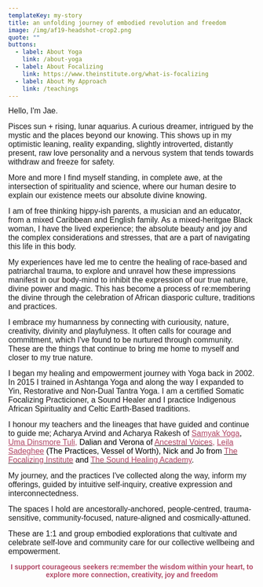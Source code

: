 ```yaml
---
templateKey: my-story
title: an unfolding journey of embodied revolution and freedom
image: /img/af19-headshot-crop2.png
quote: ""
buttons:
  - label: About Yoga
    link: /about-yoga
  - label: About Focalizing
    link: https://www.theinstitute.org/what-is-focalizing
  - label: About My Approach
    link: /teachings
---
```

<p style="text-align: left;"><span style="font-family: 'trebuchet ms', geneva, sans-serif; font-size: 12pt;">Hello, I'm Jae. </span></p>
<p style="text-align: left;"><span style="font-family: 'trebuchet ms', geneva, sans-serif; font-size: 12pt;">Pisces sun + rising, lunar aquarius. A curious dreamer, intrigued by the mystic and the places beyond our knowing. T</span><span style="font-size: 12pt; font-family: 'trebuchet ms', geneva, sans-serif;">his shows up in my optimistic leaning, reality expanding, slightly introverted, distantly present, raw love personality and a nervous system that tends towards withdraw and freeze for safety. </span></p>
<p style="text-align: left;"><span style="font-size: 12pt; font-family: 'trebuchet ms', geneva, sans-serif;">More and more I find myself standing, in complete awe, at the intersection of spirituality and science, where our human desire to explain our existence meets our absolute divine knowing.</span></p>
<p style="text-align: left;"><span style="font-family: 'trebuchet ms', geneva, sans-serif; font-size: 12pt;">I am of free thinking hippy-ish parents, a musician and an educator, from a mixed Caribbean and English family. As a mixed-heritgae Black woman, I have the lived experience; the absolute beauty and joy and the complex considerations and stresses, that are a part of navigating this life in this body.&nbsp;</span></p>
<p style="text-align: left;"><span style="font-family: 'trebuchet ms', geneva, sans-serif; font-size: 12pt;">My experiences have led me to centre the healing of race-based and patriarchal trauma, to explore and unravel how these impressions manifest in our body-mind to inhibit the expression of our true nature, divine power and magic. This has become a process of re:membering the divine through the celebration of African diasporic culture, traditions and practices.&nbsp;&nbsp;</span></p>
<p style="text-align: left;"><span style="font-family: 'trebuchet ms', geneva, sans-serif; font-size: 12pt;">I embrace my humanness by connecting with curiousity, nature, creativity, divinity and playfulyness. It often calls for courage and commitment, which I've found to be nurtured through community. These are the things that continue to bring me home to myself and closer to my true nature.</span></p>
<p style="text-align: left;"><span style="font-family: 'trebuchet ms', geneva, sans-serif; font-size: 12pt;">I began my healing and empowerment journey with Yoga back in 2002. In 2015 I trained in Ashtanga Yoga and along the way I expanded to Yin, Restorative and Non-Dual Tantra Yoga. I am a certified Somatic Focalizing Practicioner, a Sound Healer and I practice Indigenous African Spirituality and Celtic Earth-Based traditions.</span></p>
<p style="text-align: left;"><span style="font-family: 'trebuchet ms', geneva, sans-serif; font-size: 12pt;">I honour my teachers and the lineages that have guided and continue to guide me; Acharya Arvind and Acharya Rakesh of <span style="color: rgb(176, 70, 100);"><a style="color: rgb(176, 70, 100);" href="https://www.samyakyoga.org/" target="_blank" rel="noopener">Samyak Yoga</a></span><span style="color: rgb(0, 0, 0);">, <span style="color: rgb(176, 70, 100);"><a style="color: rgb(176, 70, 100);" href="https://umadinsmoretuli.com/" target="_blank" rel="noopener">Uma Dinsmore Tuli</a>,</span> Dalian and Verona of <a style="color: rgb(0, 0, 0);" href="https://ancestralvoices.co.uk/" target="_blank" rel="noopener"><span style="color: rgb(176, 70, 100);">Ancestral</span> <span style="color: rgb(176, 70, 100);">Voices</span></a><span style="color: rgb(176, 70, 100);">, <a style="color: rgb(176, 70, 100);" href="https://www.leilasadeghee.com/" target="_blank" rel="noopener">Leila Sadeghee</a> </span>(The Practices, Vessel of Worth), Nick and Jo from <a style="color: rgb(0, 0, 0);" href="https://www.theinstitute.org/" target="_blank" rel="noopener"><span style="color: rgb(176, 70, 100);">The Focalizing Institute</span></a> and <a style="color: rgb(0, 0, 0);" href="https://www.academyofsoundhealing.com/" target="_blank" rel="noopener"><span style="color: rgb(176, 70, 100);">The Sound Healing Academy</span></a>.</span></span></p>
<p style="text-align: left;"><span style="font-family: 'trebuchet ms', geneva, sans-serif; font-size: 12pt;">My journey, and the practices I've collected along the way, inform my offerings, guided by intuitive self-inquiry, creative expression and interconnectedness.</span></p>
<p style="text-align: left;"><span style="font-family: 'trebuchet ms', geneva, sans-serif; font-size: 12pt;">The spaces I hold are ancestorally-anchored, people-centred, trauma-sensitive, community-focused, nature-aligned and cosmically-attuned.</span></p>
<p style="text-align: left;"><span style="font-family: 'trebuchet ms', geneva, sans-serif; font-size: 12pt;">These are 1:1 and group embodied explorations that cultivate and celebrate self-love and community care for our collective wellbeing and empowerment.</span></p>
<p style="text-align: center;"><span style="font-family: 'trebuchet ms', geneva, sans-serif;"><strong><span style="color: rgb(176, 70, 100);">I support courageous seekers re:member the wisdom within your heart, to explore more connection, creativity, joy and freedom</span></strong></span></p>